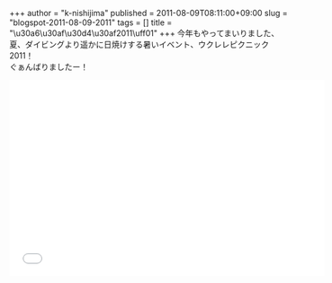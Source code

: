 +++
author = "k-nishijima"
published = 2011-08-09T08:11:00+09:00
slug = "blogspot-2011-08-09-2011"
tags = []
title = "\u30a6\u30af\u30d4\u30af2011\uff01"
+++
今年もやってまいりました、夏、ダイビングより遥かに日焼けする暑いイベント、ウクレレピクニック2011！  
ぐぁんばりましたー！

<iframe allowfullscreen="" frameborder="0" height="349" src="//www.youtube.com/embed/Hv8C3LeFqZQ" width="560"></iframe>
